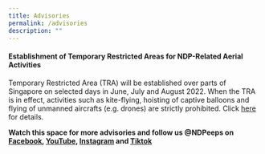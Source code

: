 ```yaml
---
title: Advisories
permalink: /advisories
description: ""
---
```

#### Establishment of Temporary Restricted Areas for NDP-Related Aerial Activities
Temporary Restricted Area (TRA) will be established over parts of Singapore on selected days in June, July and August 2022. When the TRA is in effect, activities such as kite-flying, hoisting of captive balloons and flying of unmanned aircrafts (e.g. drones) are strictly prohibited. Click <a href="/files/News%20Release%20-%20Establishment%20of%20Temporary%20Restricted%20Area%20for%20NDP-related%20Aerial%20Activities.pdf" target="_blank">here</a> for details.

**Watch this space for more advisories and follow us @NDPeeps on [Facebook](https://www.facebook.com/NDPeeps), [YouTube](https://www.youtube.com/user/NDPeeps), [Instagram](https://www.instagram.com/ndpeeps/?hl=en) and [Tiktok](https://www.tiktok.com/@ndpeeps?lang=en)**